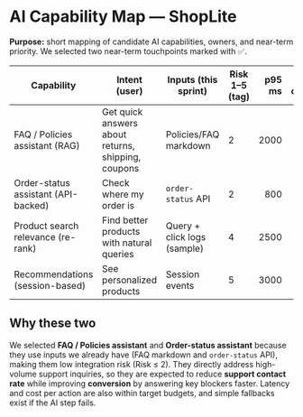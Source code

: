 # AI Capability Map — ShopLite 

**Purpose:** short mapping of candidate AI capabilities, owners, and near-term priority. We selected two near-term touchpoints marked with ✅.

| Capability | Intent (user) | Inputs (this sprint) | Risk 1–5 (tag) | p95 ms | Est. cost/action | Fallback | Selected |
|---|---|---|---|---:|---:|---|:---:|
| FAQ / Policies assistant (RAG) | Get quick answers about returns, shipping, coupons | Policies/FAQ markdown | 2 | 2000 | $0.01 | Show static FAQ page | ✅ |
| Order-status assistant (API-backed) | Check where my order is | `order-status` API | 2 | 800 | $0.005 | Link to order page | ✅ |
| Product search relevance (re-rank) | Find better products with natural queries | Query + click logs (sample) | 4 | 2500 | $0.02 | Default search ranking |   |
| Recommendations (session-based) | See personalized products | Session events | 5 | 3000 | $0.03 | Popular products list |   |

## Why these two

We selected **FAQ / Policies assistant** and **Order-status assistant** because they use inputs we 
already have (FAQ markdown and `order-status` API), making them low integration risk (Risk ≤ 2). They 
directly address high-volume support inquiries, so they are expected to reduce **support contact rate** 
while improving **conversion** by answering key blockers faster. Latency and cost per action are also
 within target budgets, and simple fallbacks exist if the AI step fails.
